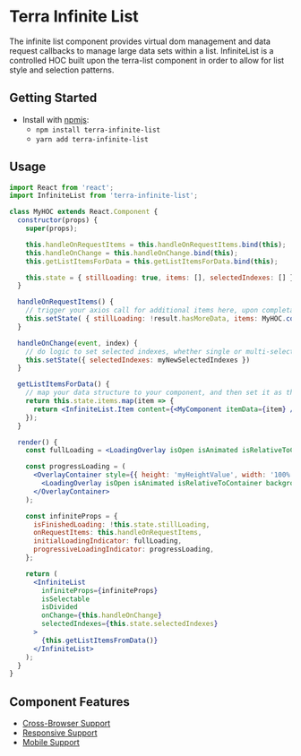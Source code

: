 # Terra Infinite List

The infinite list component provides virtual dom management and data request callbacks to manage large data sets within a list.
InfiniteList is a controlled HOC built upon the terra-list component in order to allow for list style and selection patterns.

## Getting Started

- Install with [npmjs](https://www.npmjs.com):
  - `npm install terra-infinite-list`
  - `yarn add terra-infinite-list`

## Usage

```jsx
import React from 'react';
import InfiniteList from 'terra-infinite-list';

class MyHOC extends React.Component {
  constructor(props) {
    super(props);

    this.handleOnRequestItems = this.handleOnRequestItems.bind(this);
    this.handleOnChange = this.handleOnChange.bind(this);
    this.getListItemsForData = this.getListItemsForData.bind(this);

    this.state = { stillLoading: true, items: [], selectedIndexes: [] };
  }

  handleOnRequestItems() {
    // trigger your axios call for additional items here, upon completation ensure your component updates either through state or redux/context
    this.setState( { stillLoading: !result.hasMoreData, items: MyHOC.combineMyDataItems(this.state.items, result.items) } );
  }

  handleOnChange(event, index) {
    // do logic to set selected indexes, whether single or multi-select, etc
    this.setState({ selectedIndexes: myNewSelectedIndexes })
  }

  getListItemsForData() {
    // map your data structure to your component, and then set it as the content of your list item
    return this.state.items.map(item => {
      return <InfiniteList.Item content={<MyComponent itemData={item} />} key={item.myRowKey} />;
    });
  }

  render() {
    const fullLoading = <LoadingOverlay isOpen isAnimated isRelativeToContainer backgroundStyle="dark" />;

    const progressLoading = (
      <OverlayContainer style={{ height: 'myHeightValue', width: '100%' }}>
        <LoadingOverlay isOpen isAnimated isRelativeToContainer backgroundStyle="dark" />
      </OverlayContainer>
    );

    const infiniteProps = {
      isFinishedLoading: !this.state.stillLoading,
      onRequestItems: this.handleOnRequestItems,
      initialLoadingIndicator: fullLoading,
      progressiveLoadingIndicator: progressLoading,
    };

    return (
      <InfiniteList
        infiniteProps={infiniteProps}
        isSelectable
        isDivided
        onChange={this.handleOnChange}
        selectedIndexes={this.state.selectedIndexes}
      >
        {this.getListItemsFromData()}
      </InfiniteList>
    );
  }
}
```

## Component Features
* [Cross-Browser Support](https://github.com/cerner/terra-core/wiki/Component-Features#cross-browser-support)
* [Responsive Support](https://github.com/cerner/terra-core/wiki/Component-Features#responsive-support)
* [Mobile Support](https://github.com/cerner/terra-core/wiki/Component-Features#mobile-support)

